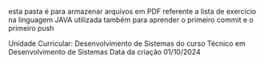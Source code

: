 esta pasta é para armazenar arquivos em PDF referente a lista de exercício na linguagem JAVA
utilizada também para aprender o primeiro commit e o primeiro push


Unidade Curricular: Desenvolvimento de Sistemas do curso Técnico em Desenvolvimento de Sistemas
Data da criação 01/10/2024

